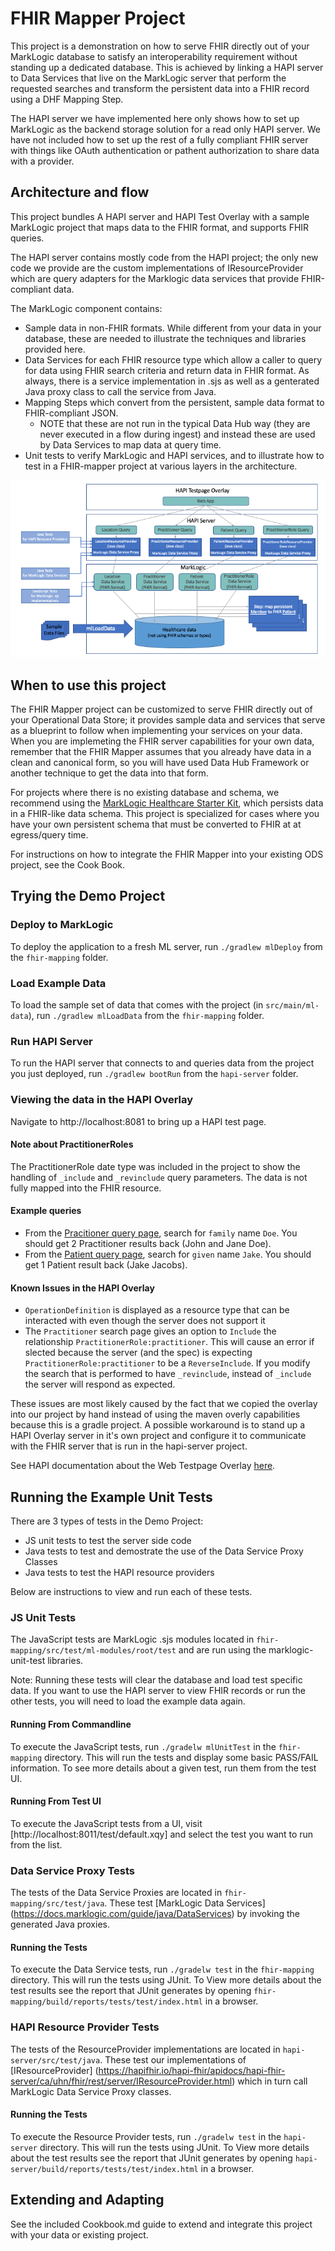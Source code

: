 # FHIR Mapper Project

This project is a demonstration on how to serve FHIR directly out of your MarkLogic database to satisfy an interoperability requirement without standing up a dedicated database. This is achieved by linking a HAPI server to Data Services that live on the MarkLogic server that perform the requested searches and transform the persistent data into a FHIR record using a DHF Mapping Step.

The HAPI server we have implemented here only shows how to set up MarkLogic as the backend storage solution for a read only HAPI server. We have not included how to set up the rest of a fully compliant FHIR server with things like OAuth authentication or pathent authorization to share data with a provider.

## Architecture and flow

This project bundles A HAPI server and HAPI Test Overlay with a sample MarkLogic project that maps data to the FHIR format, and supports FHIR queries.

The HAPI server contains mostly code from the HAPI project; the only new code we provide are the custom implementations of IResourceProvider which are query adapters for the Marklogic data services that provide FHIR-compliant data.

The MarkLogic component contains:
* Sample data in non-FHIR formats. While different from your data in your database, these are needed to illustrate the techniques and libraries provided here.
* Data Services for each FHIR resource type which allow a caller to query for data using FHIR search criteria and return data in FHIR format. As always, there is a service implementation in .sjs as well as a genterated Java proxy class to call the service from Java.
* Mapping Steps which convert from the persistent, sample data format to FHIR-compliant JSON. 
  * NOTE that these are not run in the typical Data Hub way (they are never executed in a flow during ingest) and instead these are used by Data Services to map data at query time. 
* Unit tests to verify MarkLogic and HAPI services, and to illustrate how to test in a FHIR-mapper project at various layers in the architecture.

![Architecture Diagram](./docs/OverallFlowDiagramReadme.png)

## When to use this project
The FHIR Mapper project can be customized to serve FHIR directly out of your Operational Data Store; it provides sample data and services that serve as a blueprint to follow when implementing your services on your data. When you are implemeting the FHIR server capabilities for your own data, remember that the FHIR Mapper assumes that you already have data in a clean and canonical form, so you will have used Data Hub Framework or another technique to get the data into that form.

For projects where there is no existing database and schema, we recommend using the [MarkLogic Healthcare Starter Kit](https://github.com/marklogic-community/marklogic-healthcare-starter-kit), which persists data in a FHIR-like data schema. This project is specialized for cases where you have your own persistent schema that must be converted to FHIR at at egress/query time.

For instructions on how to integrate the FHIR Mapper into your existing ODS project, see the Cook Book.

## Trying the Demo Project

### Deploy to MarkLogic

To deploy the application to a fresh ML server, run `./gradlew mlDeploy` from the `fhir-mapping` folder.

### Load Example Data
To load the sample set of data that comes with the project (in `src/main/ml-data`), run `./gradlew mlLoadData` from the `fhir-mapping` folder.

### Run HAPI Server
To run the HAPI server that connects to and queries data from the project you just deployed, run `./gradlew bootRun` from the `hapi-server` folder.

### Viewing the data in the HAPI Overlay
Navigate to http://localhost:8081 to bring up a HAPI test page.

#### Note about PractitionerRoles
The PractitionerRole date type was included in the project to show the handling of `_include` and `_revinclude` query parameters. The data is not fully mapped into the FHIR resource.

#### Example queries
- From the [Pracitioner query page](http://localhost:8081/resource?serverId=home&pretty=false&_summary=&resource=Practitioner), search for `family` name `Doe`. You should get 2 Practitioner results back (John and Jane Doe).
- From the [Patient query page](http://localhost:8081/resource?serverId=home&pretty=false&_summary=&resource=Patient), search for `given` name `Jake`. You should get 1 Patient result back (Jake Jacobs).

#### Known Issues in the HAPI Overlay

- `OperationDefinition` is displayed as a resource type that can be interacted with even though the server does not support it
- The `Practitioner` search page gives an option to `Include` the relationship `PractitionerRole:practitioner`. This will cause an error if slected because the server (and the spec) is expecting `PractitionerRole:practitioner` to be a `ReverseInclude`. If you modify the search that is performed to have `_revinclude`, instead of `_include` the server will respond as expected.

These issues are most likely caused by the fact that we copied the overlay into our project by hand instead of using the maven overly capabilities because this is a gradle project. A possible workaround is to stand up a HAPI Overlay server in it's own project and configure it to communicate with the FHIR server that is run in the hapi-server project.

See HAPI documentation about the Web Testpage Overlay [here]( https://hapifhir.io/hapi-fhir/docs/server_plain/web_testpage_overlay.html ). 

## Running the Example Unit Tests
There are 3 types of tests in the Demo Project:

- JS unit tests to test the server side code
- Java tests to test and demostrate the use of the Data Service Proxy Classes
- Java tests to test the HAPI resource providers

Below are instructions to view and run each of these tests.

### JS Unit Tests
The JavaScript tests are MarkLogic .sjs modules located in `fhir-mapping/src/test/ml-modules/root/test` and are run using the marklogic-unit-test libraries.

Note: Running these tests will clear the database and load test specific data. If you want to use the HAPI server to view FHIR records or run the other tests, you will need to load the example data again.

#### Running From Commandline
To execute the JavaScript tests, run `./gradelw mlUnitTest` in the `fhir-mapping` directory. This will run the tests and display some basic PASS/FAIL information. To see more details about a given test, run them from the test UI.

#### Running From Test UI
To execute the JavaScript tests from a UI, visit [http://localhost:8011/test/default.xqy] and select the test you want to run from the list.

### Data Service Proxy Tests
The tests of the Data Service Proxies are located in `fhir-mapping/src/test/java`. These test [MarkLogic Data Services] (https://docs.marklogic.com/guide/java/DataServices) by invoking the generated Java proxies.

#### Running the Tests
To execute the Data Service tests, run `./gradelw test` in the `fhir-mapping` directory. This will run the tests using JUnit. To View more details about the test results see the report that JUnit generates by opening `fhir-mapping/build/reports/tests/test/index.html` in a browser.

### HAPI Resource Provider Tests
The tests of the ResourceProvider implementations are located in `hapi-server/src/test/java`. These test our implementations of [IResourceProvider] (https://hapifhir.io/hapi-fhir/apidocs/hapi-fhir-server/ca/uhn/fhir/rest/server/IResourceProvider.html) which in turn call MarkLogic Data Service Proxy classes.

#### Running the Tests
To execute the Resource Provider tests, run `./gradelw test` in the `hapi-server` directory. This will run the tests using JUnit. To View more details about the test results see the report that JUnit generates by opening `hapi-server/build/reports/tests/test/index.html` in a browser.

## Extending and Adapting
See the included Cookbook.md guide to extend and integrate this project with your data or existing project.
